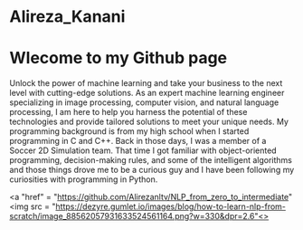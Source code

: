 # Alireza_Kanani

# Wlecome to my Github page

  Unlock the power of machine learning and take your business to the next level with cutting-edge solutions. As an expert machine learning engineer specializing in image processing, computer vision, and natural language processing, I am here to help you harness the potential of these technologies and provide tailored solutions to meet your unique needs.
My programming background is from my high school when I started programming in C and C++. Back in those days, I was a member of a Soccer 2D Simulation team. That time I got familiar with object-oriented programming, decision-making rules, and some of the intelligent algorithms and those things drove me to be a curious guy and I have been following my curiosities with programming in Python.

<p align="left">
  
  <a "href" = "https://github.com/Alirezanltv/NLP_from_zero_to_intermediate"
     <img src = "https://dezyre.gumlet.io/images/blog/how-to-learn-nlp-from-scratch/image_88562057931633524561164.png?w=330&dpr=2.6"<>
<p>
    
